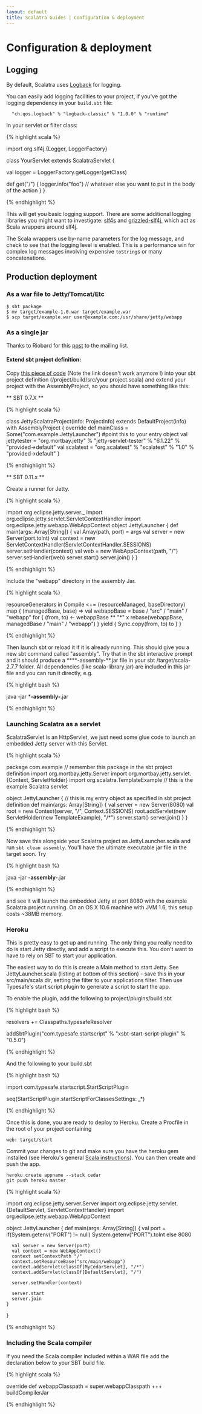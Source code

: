 ```yaml
---
layout: default
title: Scalatra Guides | Configuration & deployment
---
```


<div class="page-header">
  <h1>Configuration &amp; deployment</h1>
</div>

## Logging

By default, Scalatra uses [Logback][logback] for logging.

[logback]:http://logback.qos.ch

You can easily add logging facilities to your project, if you've got the
logging dependency in your `build.sbt` file:

      "ch.qos.logback" % "logback-classic" % "1.0.0" % "runtime"

In your servlet or filter class:

{% highlight scala %}

import org.slf4j.{Logger, LoggerFactory}

class YourServlet extends ScalatraServlet {

  val logger =  LoggerFactory.getLogger(getClass)

  def get("/") {
    logger.info("foo")
    // whatever else you want to put in the body of the action
  }
}

{% endhighlight %}

This will get you basic logging support. There are some additional logging
libraries you might want to investigate: [slf4s][slf4s] and
[grizzled-slf4j][grizzled-slf4j],
which act as Scala wrappers around slf4j.

[slf4s]:https://github.com/weiglewilczek/slf4s
[grizzled-slf4j]:http://software.clapper.org/grizzled-slf4j/

The Scala wrappers use by-name parameters for the log message, and
check to see that the logging level is enabled.  This is a performance
win for complex log messages involving expensive `toString`s or many
concatenations.


## Production deployment

### As a war file to Jetty/Tomcat/Etc

    $ sbt package
    $ mv target/example-1.0.war target/example.war
    $ scp target/example.war user@example.com:/usr/share/jetty/webapp


### As a single jar

Thanks to Riobard for this
[post](http://groups.google.com/group/scalatra-user/msg/7df47d814f12a45f) to
the mailing list.

#### Extend sbt project definition:

Copy [this piece of code](http://bit.ly/92NWdu)
(Note the link doesn't work anymore !) into your sbt project definition
(/project/build/src/your project.scala) and extend your project with the
AssemblyProject, so you should have something like this:

** SBT 0.7.X **

{% highlight scala %}

class JettyScalatraProject(info: ProjectInfo) extends DefaultProject(info) with AssemblyProject {
    override def mainClass = Some("com.example.JettyLauncher") #point this to your entry object
  val jettytester = "org.mortbay.jetty" % "jetty-servlet-tester" % "6.1.22" % "provided->default"
  val scalatest = "org.scalatest" % "scalatest" % "1.0" % "provided->default"
}

{% endhighlight %}

** SBT 0.11.x **

Create a runner for Jetty.

{% highlight scala %}

  import org.eclipse.jetty.server._
  import org.eclipse.jetty.servlet.ServletContextHandler
  import org.eclipse.jetty.webapp.WebAppContext
  object JettyLauncher {
    def main(args: Array[String]) {
      val Array(path, port) = args
      val server = new Server(port.toInt)
      val context = new
  ServletContextHandler(ServletContextHandler.SESSIONS)
      server.setHandler(context)
      val web = new WebAppContext(path, "/")
      server.setHandler(web)
      server.start()
      server.join()
    }
  }

{% endhighlight %}

Include the "webapp" directory in the assembly Jar.

{% highlight scala %}

  resourceGenerators in Compile <+= (resourceManaged, baseDirectory) map { (managedBase, base) =>
    val webappBase = base / "src" / "main" / "webapp"
    for {
      (from, to) <- webappBase ** "*" x rebase(webappBase, managedBase / "main" / "webapp")
    } yield {
      Sync.copy(from, to)
      to
    }
  }

{% endhighlight %}


Then launch sbt or reload it if it is already running. This should give you a
new sbt command called "assembly". Try that in the sbt interactive prompt and
it should produce a ****-assembly-**.jar file in your sbt /target/scala-2.7.7
folder. All dependencies (like scala-library.jar) are included in this jar
file and you can run it directly, e.g.

{% highlight bash %}

  java -jar ***-assembly-**.jar

{% endhighlight %}

### Launching Scalatra as a servlet

ScalatraServlet is an HttpServlet, we just need some glue code to launch an
embedded Jetty server with this Servlet.

{% highlight scala %}

  package com.example  // remember this package in the sbt project definition
  import org.mortbay.jetty.Server
  import org.mortbay.jetty.servlet.{Context, ServletHolder}
  import org.scalatra.TemplateExample // this is the example Scalatra servlet

  object JettyLauncher { // this is my entry object as specified in sbt project definition
    def main(args: Array[String]) {
      val server = new Server(8080)
      val root = new Context(server, "/", Context.SESSIONS)
      root.addServlet(new ServletHolder(new TemplateExample), "/*")
      server.start()
      server.join()
    }
  }

{% endhighlight %}

Now save this alongside your Scalatra project as JettyLauncher.scala and run
<code>sbt clean assembly</code>. You'll have the ultimate executable jar file
in the target soon. Try

{% highlight bash %}

  java -jar **-assembly-**.jar

{% endhighlight %}

and see it will launch the embedded Jetty at port 8080 with the example
Scalatra project running. On an OS X 10.6 machine with JVM 1.6, this setup
costs ~38MB memory.

### Heroku

This is pretty easy to get up and running. The only thing you really need to do
is start Jetty directly, and add a script to execute this. You don't want to
have to rely on SBT to start your application.

The easiest way to do this is create a Main method to start Jetty. See
JettyLauncher.scala (listing at bottom of this section) - save this in your
src/main/scala dir, setting the filter to your applications filter. Then
use Typesafe's start script plugin to generate a script to start the app.

To enable the plugin, add the following to project/plugins/build.sbt


{% highlight bash %}

  resolvers += Classpaths.typesafeResolver

  addSbtPlugin("com.typesafe.startscript" % "xsbt-start-script-plugin" % "0.5.0")

{% endhighlight %}


And the following to your build.sbt

{% highlight bash %}

  import com.typesafe.startscript.StartScriptPlugin

  seq(StartScriptPlugin.startScriptForClassesSettings: _*)

{% endhighlight %}

Once this is done, you are ready to deploy to Heroku. Create a Procfile in
the root of your project containing

    web: target/start

Commit your changes to git and make sure you have the heroku gem installed
(see Heroku's general [Scala instructions](http://devcenter.heroku.com/articles/scala)).
You can then create and push the app.

    heroku create appname --stack cedar
    git push heroku master

{% highlight scala %}

  import org.eclipse.jetty.server.Server
  import org.eclipse.jetty.servlet.{DefaultServlet, ServletContextHandler}
  import org.eclipse.jetty.webapp.WebAppContext

  object JettyLauncher {
    def main(args: Array[String]) {
      val port = if(System.getenv("PORT") != null) System.getenv("PORT").toInt else 8080

      val server = new Server(port)
      val context = new WebAppContext()
      context setContextPath "/"
      context.setResourceBase("src/main/webapp")
      context.addServlet(classOf[MyCedarServlet], "/*")
      context.addServlet(classOf[DefaultServlet], "/")

      server.setHandler(context)

      server.start
      server.join
    }

  }

{% endhighlight %}

### Including the Scala compiler

If you need the Scala compiler included within a WAR file add the declaration
below to your SBT build file.

{% highlight scala %}

  override def webappClasspath = super.webappClasspath +++ buildCompilerJar

{% endhighlight %}